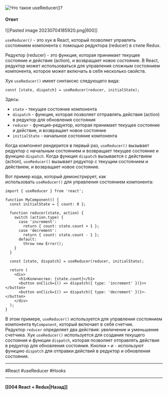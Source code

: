 ![Что такое `useReducer()`?](https://youtu.be/GZUy2i6QN7o?t=257)

#### Ответ

![[Pasted image 20230704185920.png|600]]

*`useReducer()`* - это хук в React, который позволяет управлять состоянием компонента с помощью редуктора (reducer) в стиле Redux.

Редуктор (reducer) - это функция, которая принимает текущее состояние и действие (action), и возвращает новое состояние. В React, редуктор может использоваться для управления сложным состоянием компонента, которое может включать в себя несколько свойств.

Хук `useReducer()` имеет синтаксис следующего вида:

```
const [state, dispatch] = useReducer(reducer, initialState);
```

Здесь:
- `state` - текущее состояние компонента
- `dispatch` - функция, которая позволяет отправлять действия (action) в редуктор для обновления состояния
- `reducer` - функция-редуктор, которая принимает текущее состояние и действие, и возвращает новое состояние
- `initialState` - начальное состояние компонента

Когда компонент рендерится в первый раз, `useReducer()` вызывает редуктор с начальным состоянием и возвращает текущее состояние и функцию `dispatch`. Когда функция `dispatch` вызывается с действием (action), `useReducer()` вызывает редуктор с текущим состоянием и действием, и возвращает новое состояние.

Вот пример кода, который демонстрирует, как использовать `useReducer()` для управления состоянием компонента:

```
import { useReducer } from 'react';

function MyComponent() {
  const initialState = { count: 0 };
  
  function reducer(state, action) {
    switch (action.type) {
      case 'increment':
        return { count: state.count + 1 };
      case 'decrement':
        return { count: state.count - 1 };
      default:
        throw new Error();
    }
  }

  const [state, dispatch] = useReducer(reducer, initialState);

  return (
    <div>
      <h1>Количество: {state.count}</h1>
      <button onClick={() => dispatch({ type: 'increment' })}>+</button>
      <button onClick={() => dispatch({ type: 'decrement' })}>-</button>
    </div>
  );
}
```

В этом примере, `useReducer()` используется для управления состоянием компонента `MyComponent`, который включает в себя счетчик. Редуктор `reducer` определяет два действия: увеличение и уменьшение счетчика. Хук `useReducer()` используется для создания текущего состояния и функции `dispatch`, которая позволяет отправлять действия в редуктор для обновления состояния. Кнопки `+` и `-` используют функцию `dispatch` для отправки действий в редуктор и обновления состояния.

____
#React #useReducer #Hooks 

____

#### [[004 React + Redux|Назад]]
